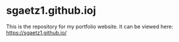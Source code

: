 # sgaetz1.github.ioj

This is the repository for my portfolio website. It can be viewed here: https://sgaetz1.github.io/
